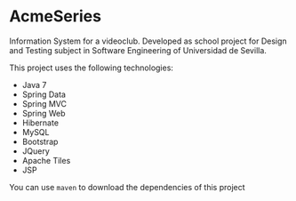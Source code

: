 # AcmeSeries
Information System for a videoclub. Developed as school project for Design and Testing subject in Software Engineering of Universidad de Sevilla.

This project uses the following technologies:
- Java 7 
- Spring Data
- Spring MVC
- Spring Web
- Hibernate
- MySQL
- Bootstrap
- JQuery
- Apache Tiles
- JSP

You can use <code>maven</code> to download the dependencies of this project
